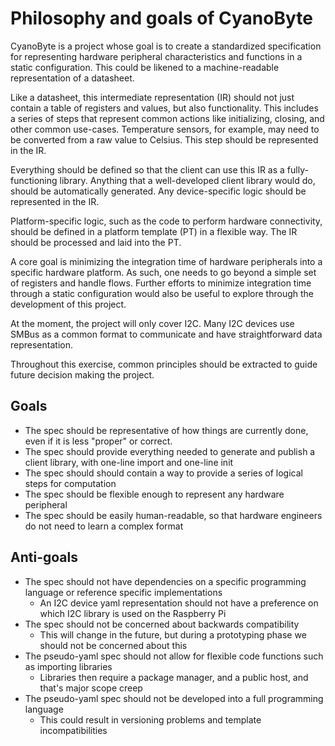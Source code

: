 # Philosophy and goals of CyanoByte

CyanoByte is a project whose goal is to create a standardized specification for representing
hardware peripheral characteristics and functions in a static configuration. This could be
likened to a machine-readable representation of a datasheet.

Like a datasheet, this intermediate representation (IR) should not just contain a table of registers
and values, but also functionality. This includes a series of steps that represent common
actions like initializing, closing, and other common use-cases. Temperature sensors, for example,
may need to be converted from a raw value to Celsius. This step should be represented in the
IR.

Everything should be defined so that the client can use this IR as a fully-functioning library.
Anything that a well-developed client library would do, should be automatically generated. Any
device-specific logic should be represented in the IR.

Platform-specific logic, such as the code to perform hardware connectivity, should be defined in
a platform template (PT) in a flexible way. The IR should be processed and laid into the PT.

A core goal is minimizing the integration time of hardware peripherals into a specific hardware
platform. As such, one needs to go beyond a simple set of registers and handle flows. Further
efforts to minimize integration time through a static configuration would also be useful to
explore through the development of this project.

At the moment, the project will only cover I2C. Many I2C devices use SMBus as a common format to
communicate and have straightforward data representation.

Throughout this exercise, common principles should be extracted to guide future decision
making the project.

## Goals
- The spec should be representative of how things are currently done, even if it is less "proper" or correct.
- The spec should provide everything needed to generate and publish a client library, with one-line import and one-line init
- The spec should should contain a way to provide a series of logical steps for computation
- The spec should be flexible enough to represent any hardware peripheral
- The spec should be easily human-readable, so that hardware engineers do not need to learn a complex format

## Anti-goals
- The spec should not have dependencies on a specific programming language or reference specific implementations
    - An I2C device yaml representation should not have a preference on which I2C library is used on the Raspberry Pi
- The spec should not be concerned about backwards compatibility
    - This will change in the future, but during a prototyping phase we should not be concerned about this
- The pseudo-yaml spec should not allow for flexible code functions such as importing libraries
    - Libraries then require a package manager, and a public host, and that's major scope creep
- The pseudo-yaml spec should not be developed into a full programming language
    - This could result in versioning problems and template incompatibilities